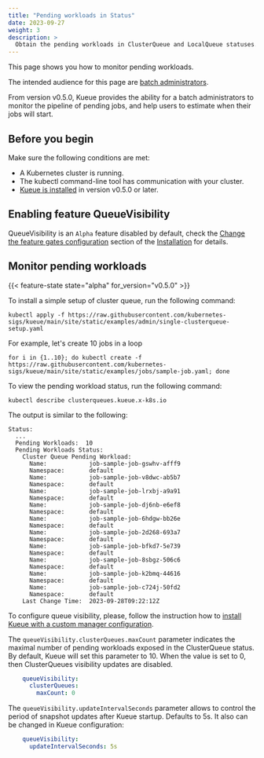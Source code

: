 ```yaml
---
title: "Pending workloads in Status"
date: 2023-09-27
weight: 3
description: >
  Obtain the pending workloads in ClusterQueue and LocalQueue statuses.
---
```


This page shows you how to monitor pending workloads.

The intended audience for this page are [batch administrators](/docs/tasks#batch-administrator).

From version v0.5.0, Kueue provides the ability for a batch administrators to monitor
the pipeline of pending jobs, and help users to estimate when their jobs will
start.

## Before you begin

Make sure the following conditions are met:

- A Kubernetes cluster is running.
- The kubectl command-line tool has communication with your cluster.
- [Kueue is installed](/docs/installation) in version v0.5.0 or later.

## Enabling feature QueueVisibility

QueueVisibility is an `Alpha` feature disabled by default, check the [Change the feature gates configuration](/docs/installation/#change-the-feature-gates-configuration) section of the [Installation](/docs/installation/) for details.

## Monitor pending workloads

{{< feature-state state="alpha" for_version="v0.5.0" >}}

To install a simple setup of cluster queue, run the following command:

```shell
kubectl apply -f https://raw.githubusercontent.com/kubernetes-sigs/kueue/main/site/static/examples/admin/single-clusterqueue-setup.yaml
```

For example, let's create 10 jobs in a loop

```shell
for i in {1..10}; do kubectl create -f https://raw.githubusercontent.com/kubernetes-sigs/kueue/main/site/static/examples/jobs/sample-job.yaml; done
```

To view the pending workload status, run the following command:

```shell
kubectl describe clusterqueues.kueue.x-k8s.io
```

The output is similar to the following:

```shell
Status:
  ...
  Pending Workloads:  10
  Pending Workloads Status:
    Cluster Queue Pending Workload:
      Name:            job-sample-job-gswhv-afff9
      Namespace:       default
      Name:            job-sample-job-v8dwc-ab5b7
      Namespace:       default
      Name:            job-sample-job-lrxbj-a9a91
      Namespace:       default
      Name:            job-sample-job-dj6nb-e6ef8
      Namespace:       default
      Name:            job-sample-job-6hdgw-bb26e
      Namespace:       default
      Name:            job-sample-job-2d268-693a7
      Namespace:       default
      Name:            job-sample-job-bfkd7-5e739
      Namespace:       default
      Name:            job-sample-job-8sbgz-506c6
      Namespace:       default
      Name:            job-sample-job-k2bmq-44616
      Namespace:       default
      Name:            job-sample-job-c724j-50fd2
      Namespace:       default
    Last Change Time:  2023-09-28T09:22:12Z
```

To configure queue visibility, please, follow the instruction how to [install Kueue with a custom manager configuration](/docs/installation/#install-a-custom-configured-released-version).

The `queueVisibility.clusterQueues.maxCount` parameter indicates the maximal number of pending workloads exposed in the ClusterQueue status. 
By default, Kueue will set this parameter to 10. 
When the value is set to 0, then ClusterQueues visibility updates are disabled.

```yaml
    queueVisibility:
      clusterQueues: 
        maxCount: 0
```

The `queueVisibility.updateIntervalSeconds` parameter allows to control the period of snapshot updates after Kueue startup. 
Defaults to 5s. 
It also can be changed in Kueue configuration:

```yaml
    queueVisibility:
      updateIntervalSeconds: 5s
```
